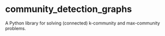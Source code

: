 # community_detection_graphs
A Python library for solving (connected) k-community and max-community problems.
